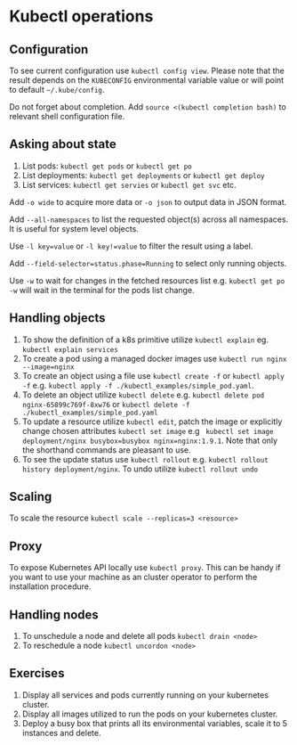 # Kubectl operations

## Configuration

To see current configuration use `kubectl config view`. Please note that the result depends on the `KUBECONFIG` environmental variable value or will point to default `~/.kube/config`.

Do not forget about completion. Add `source <(kubectl completion bash)` to relevant shell configuration file.

## Asking about state

1. List pods: `kubectl get pods` or `kubectl get po` 
1. List deployments: `kubectl get deployments` or `kubectl get deploy` 
1. List services: `kubectl get servies` or `kubectl get svc` etc. 

Add `-o wide` to acquire more data or `-o json` to output data in JSON format.

Add `--all-namespaces` to list the requested object(s) across all namespaces. It is useful for system level objects.

Use `-l key=value` or `-l key!=value` to filter the result using a label.

Add `--field-selector=status.phase=Running` to select only running objects.

Use `-w` to wait for changes in the fetched resources list e.g. `kubectl get po -w` will wait in the terminal for the pods list change.

## Handling objects

1. To show the definition of a k8s primitive utilize `kubectl explain` eg. `kubectl explain services`
1. To create a pod using a managed docker images use `kubectl run nginx --image=nginx`
1. To create an object using a file use `kubectl create -f` or `kubectl apply -f` e.g. `kubectl apply -f ./kubectl_examples/simple_pod.yaml`.
1. To delete an object utilize `kubectl delete` e.g. `kubectl delete pod nginx-65899c769f-8xw76` or `kubectl delete -f ./kubectl_examples/simple_pod.yaml`
1. To update a resource utilize `kubectl edit`, patch the image or explicitly change chosen attributes `kubectl set image` e.g ` kubectl set image deployment/nginx busybox=busybox nginx=nginx:1.9.1`. Note that only the shorthand commands are pleasant to use.
1. To see the update status use `kubectl rollout` e.g. `kubectl rollout history deployment/nginx`. To undo utilize `kubectl rollout undo`

## Scaling

To scale the resource `kubectl scale --replicas=3 <resource>`

## Proxy

To expose Kubernetes API locally use `kubectl proxy`. This can be handy if you want to use your machine as an cluster operator to perform the installation procedure.

## Handling nodes

1. To unschedule a node and delete all pods `kubectl drain <node>`
1. To reschedule a node `kubectl uncordon <node>`

## Exercises

1. Display all services and pods currently running on your kubernetes cluster.
1. Display all images utilized to run the pods on your kubernetes cluster. 
1. Deploy a busy box that prints all its environmental variables, scale it to 5 instances and delete.